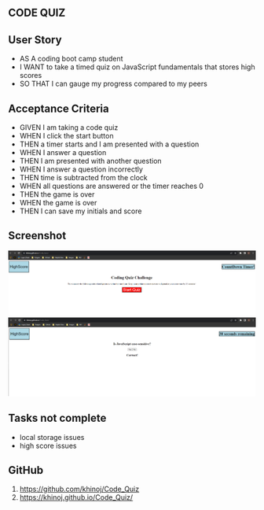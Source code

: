 ## CODE QUIZ

## User Story
* AS A coding boot camp student
* I WANT to take a timed quiz on JavaScript fundamentals that stores high scores
* SO THAT I can gauge my progress compared to my peers

## Acceptance Criteria
* GIVEN I am taking a code quiz
* WHEN I click the start button
* THEN a timer starts and I am presented with a question
* WHEN I answer a question
* THEN I am presented with another question
* WHEN I answer a question incorrectly
* THEN time is subtracted from the clock
* WHEN all questions are answered or the timer reaches 0
* THEN the game is over
* WHEN the game is over
* THEN I can save my initials and score


## Screenshot
![](./assets/img/code_img_1.PNG)
![](./assets/img/code_img_2.PNG)

## Tasks not complete
* local storage issues
* high score issues


## GitHub
1. https://github.com/khinoj/Code_Quiz
2. https://khinoj.github.io/Code_Quiz/
